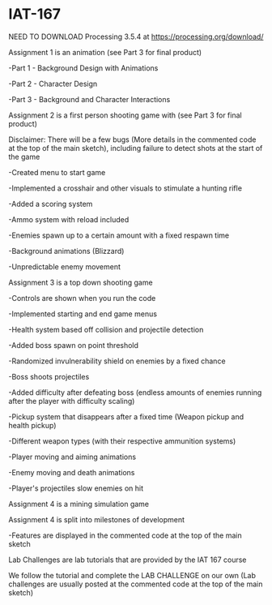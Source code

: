 # IAT-167
NEED TO DOWNLOAD Processing 3.5.4 at https://processing.org/download/

Assignment 1 is an animation (see Part 3 for final product)

-Part 1 - Background Design with Animations

-Part 2 - Character Design

-Part 3 - Background and Character Interactions



Assignment 2 is a first person shooting game with (see Part 3 for final product)

Disclaimer: There will be a few bugs (More details in the commented code at the top of the main sketch), including failure to detect shots at the start of the game

-Created menu to start game

-Implemented a crosshair and other visuals to stimulate a hunting rifle

-Added a scoring system

-Ammo system with reload included

-Enemies spawn up to a certain amount with a fixed respawn time

-Background animations (Blizzard)

-Unpredictable enemy movement



Assignment 3 is a top down shooting game 

-Controls are shown when you run the code

-Implemented starting and end game menus

-Health system based off collision and projectile detection

-Added boss spawn on point threshold

-Randomized invulnerability shield on enemies by a fixed chance

-Boss shoots projectiles

-Added difficulty after defeating boss (endless amounts of enemies running after the player with difficulty scaling)

-Pickup system that disappears after a fixed time (Weapon pickup and health pickup)

-Different weapon types (with their respective ammunition systems)

-Player moving and aiming animations

-Enemy moving and death animations

-Player's projectiles slow enemies on hit



Assignment 4 is a mining simulation game

Assignment 4 is split into milestones of development

-Features are displayed in the commented code at the top of the main sketch



Lab Challenges are lab tutorials that are provided by the IAT 167 course

We follow the tutorial and complete the LAB CHALLENGE on our own (Lab challenges are usually posted at the commented code at the top of the main sketch)

